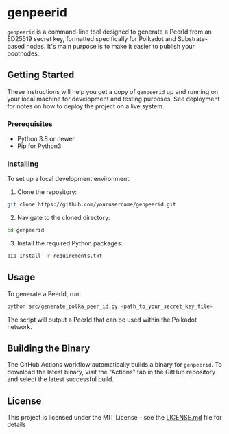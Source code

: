 # genpeerid

`genpeerid` is a command-line tool designed to generate a PeerId from an ED25519 secret key,
formatted specifically for Polkadot and Substrate-based nodes. It's main purpose is to make
it easier to publish your bootnodes.

## Getting Started

These instructions will help you get a copy of `genpeerid` up and
running on your local machine for development and testing purposes.
See deployment for notes on how to deploy the project on a live system.

### Prerequisites

- Python 3.8 or newer
- Pip for Python3

### Installing

To set up a local development environment:

1. Clone the repository:

```bash
git clone https://github.com/yourusername/genpeerid.git
```

2. Navigate to the cloned directory:

```bash
cd genpeerid
```

3. Install the required Python packages:

```bash
pip install -r requirements.txt
```

## Usage

To generate a PeerId, run:

```bash
python src/generate_polka_peer_id.py <path_to_your_secret_key_file>
```

The script will output a PeerId that can be used within the Polkadot network.

## Building the Binary

The GitHub Actions workflow automatically builds a binary for `genpeerid`.
To download the latest binary, visit the "Actions" tab in the GitHub repository
and select the latest successful build.

## License

This project is licensed under the MIT License - see the [LICENSE.md](LICENSE.md) file for details
